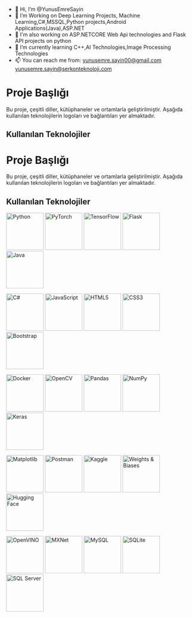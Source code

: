 - 👋 Hi, I’m @YunusEmreSayin
- 👀 I’m Working on Deep Learning Projects, Machine Learning,C#,MSSQL,Python projects,Android Applications(Java),ASP.NET
- 👀 I'm also working on ASP.NETCORE Web Api technologies and Flask API projects on python
- 🌱 I’m currently learning C++,AI Technologies,Image Processing Technologies
- 📫 You can reach me from: yunusemre.sayin00@gmail.com yunusemre.sayin@serkonteknoloji.com
<!---
YunusEmreSayin/YunusEmreSayin is a ✨ special ✨ repository because its `README.md` (this file) appears on your GitHub profile.
You can click the Preview link to take a look at your changes.
--->
# Proje Başlığı

Bu proje, çeşitli diller, kütüphaneler ve ortamlarla geliştirilmiştir. Aşağıda kullanılan teknolojilerin logoları ve bağlantıları yer almaktadır.

## Kullanılan Teknolojiler

# Proje Başlığı

Bu proje, çeşitli diller, kütüphaneler ve ortamlarla geliştirilmiştir. Aşağıda kullanılan teknolojilerin logoları ve bağlantıları yer almaktadır.

## Kullanılan Teknolojiler

<p float="left">
    <img src="[https://www.python.org/community/logos/python-logo-master-v3-TM.png](https://www.python.org/)" width="100" height="100" alt="Python"/>
    <img src="[https://pytorch.org/assets/images/pytorch-logo.png](https://opencv.org/wp-content/uploads/2022/05/logo.png)" width="100" height="100" alt="PyTorch"/>
    <img src="https://www.tensorflow.org/images/tf_logo_social.png" width="100" height="100" alt="TensorFlow"/>
    <img src="https://flask.palletsprojects.com/en/2.0.x/_static/flask-icon.png" width="100" height="100" alt="Flask"/>
    <img src="[https://upload.wikimedia.org/wikipedia/en/3/30/Java_logo_and_wordmark.svg](https://upload.wikimedia.org/wikipedia/tr/thumb/2/2e/Java_Logo.svg/450px-Java_Logo.svg.png?20111229210123)" width="100" height="100" alt="Java"/>
</p>

<p float="left">
    <img src="[https://upload.wikimedia.org/wikipedia/commons/4/4c/Csharp_Logo.png](https://upload.wikimedia.org/wikipedia/commons/thumb/0/0d/C_Sharp_wordmark.svg/225px-C_Sharp_wordmark.svg.png)" width="100" height="100" alt="C#"/>
    <img src="[https://upload.wikimedia.org/wikipedia/commons/6/6c/JavaScript-logo.png](https://upload.wikimedia.org/wikipedia/commons/thumb/9/99/Unofficial_JavaScript_logo_2.svg/338px-Unofficial_JavaScript_logo_2.svg.png)" width="100" height="100" alt="JavaScript"/>
    <img src="[https://upload.wikimedia.org/wikipedia/commons/b/b2/HTML5_logo_and_wordmark.svg](https://upload.wikimedia.org/wikipedia/commons/thumb/6/61/HTML5_logo_and_wordmark.svg/768px-HTML5_logo_and_wordmark.svg.png)" width="100" height="100" alt="HTML5"/>
    <img src="[https://upload.wikimedia.org/wikipedia/commons/d/d5/CSS3_logo.svg](https://upload.wikimedia.org/wikipedia/commons/thumb/d/d5/CSS3_logo_and_wordmark.svg/225px-CSS3_logo_and_wordmark.svg.png)" width="100" height="100" alt="CSS3"/>
    <img src="[https://getbootstrap.com/docs/5.1/assets/img/bootstrap-icons.svg](https://upload.wikimedia.org/wikipedia/commons/thumb/b/b2/Bootstrap_logo.svg/225px-Bootstrap_logo.svg.png)" width="100" height="100" alt="Bootstrap"/>
</p>

<p float="left">
    <img src="[https://www.docker.com/wp-content/uploads/2022/03/horizontal-logo-monochromatic-white.svg](https://upload.wikimedia.org/wikipedia/commons/thumb/4/4e/Docker_%28container_engine%29_logo.svg/450px-Docker_%28container_engine%29_logo.svg.png)" width="100" height="100" alt="Docker"/>
    <img src="[https://opencv.org/assets/images/opencv_logo_w.png](https://opencv.org/wp-content/uploads/2022/05/logo.png)" width="100" height="100" alt="OpenCV"/>
    <img src="[https://pandas.pydata.org/pandas-docs/stable/_static/pandas.svg](https://upload.wikimedia.org/wikipedia/commons/thumb/e/ed/Pandas_logo.svg/450px-Pandas_logo.svg.png)" width="100" height="100" alt="Pandas"/>
    <img src="https://upload.wikimedia.org/wikipedia/commons/thumb/3/31/NumPy_logo_2020.svg/214px-NumPy_logo_2020.svg.png" width="100" height="100" alt="NumPy"/>
    <img src="https://keras.io/img/logo.png" width="100" height="100" alt="Keras"/>
</p>

<p float="left">
    <img src="https://matplotlib.org/stable/_static/logo2.svg" width="100" height="100" alt="Matplotlib"/>
    <img src="[https://www.postman.com/assets/common/postman-logo-v2.svg](https://upload.wikimedia.org/wikipedia/commons/thumb/c/c2/Postman_%28software%29.png/180px-Postman_%28software%29.png)" width="100" height="100" alt="Postman"/>
    <img src="h[ttps://www.kaggle.com/static/images/kaggle-logo.svg](https://www.kaggle.com/static/images/site-logo.svg)" width="100" height="100" alt="Kaggle"/>
    <img src="[https://wandb.ai/img/wandb-logo-black.png](https://site.wandb.ai/wp-content/uploads/2024/05/Horizontal-WB-logo.svg)" width="100" height="100" alt="Weights & Biases"/>
    <img src="https://huggingface.co/front/assets/huggingface_logo.svg" width="100" height="100" alt="Hugging Face"/>
</p>

<p float="left">
    <img src="https://upload.wikimedia.org/wikipedia/commons/thumb/4/45/OpenVINO_logo.svg/768px-OpenVINO_logo.svg.png?20230122230514" width="100" height="100" alt="OpenVINO"/>
    <img src="[https://mxnet.apache.org/images/mxnet_logo.png](https://mxnet.apache.org/versions/1.9.1/assets/img/mxnet_logo.png)" width="100" height="100" alt="MXNet"/>
    <img src="https://www.mysql.com/common/logos/powered-by-mysql-167x86.png" width="100" height="100" alt="MySQL"/>
    <img src="https://upload.wikimedia.org/wikipedia/commons/thumb/3/38/SQLite370.svg/330px-SQLite370.svg.png" width="100" height="100" alt="SQLite"/>
    <img src="https://upload.wikimedia.org/wikipedia/commons/e/e2/Microsoft_SQL_Server_Logo.png" width="100" height="100" alt="SQL Server"/>
</p>




